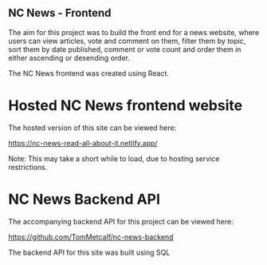 ## NC News - Frontend

The aim for this project was to build the front end for a news website, where users can view articles, vote and comment on them, filter them by topic, sort them by date published, comment or vote count and order them in either ascending or desending order.

The NC News frontend was created using React.

# Hosted NC News frontend website

The hosted version of this site can be viewed here:

https://nc-news-read-all-about-it.netlify.app/

Note: This may take a short while to load, due to hosting service restrictions.

# NC News Backend API

The accompanying backend API for this project can be viewed here:

https://github.com/TomMetcalf/nc-news-backend

The backend API for this site was built using SQL
